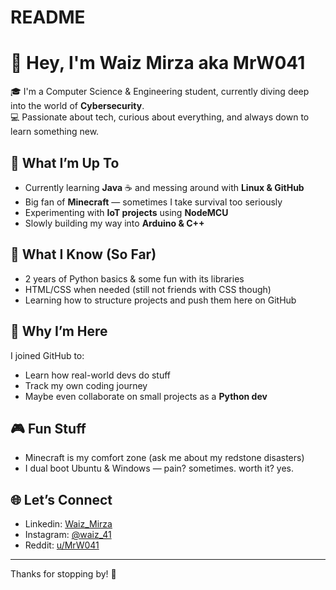 # README
# 👋 Hey, I'm Waiz Mirza aka MrW041

🎓 I'm a Computer Science & Engineering student, currently diving deep into the world of **Cybersecurity**.  
💻 Passionate about tech, curious about everything, and always down to learn something new.

## 🚀 What I’m Up To
- Currently learning **Java** ☕ and messing around with **Linux & GitHub**
- Big fan of **Minecraft** — sometimes I take survival too seriously
- Experimenting with **IoT projects** using **NodeMCU**
- Slowly building my way into **Arduino & C++**

## 🧠 What I Know (So Far)
- 2 years of Python basics & some fun with its libraries
- HTML/CSS when needed (still not friends with CSS though)
- Learning how to structure projects and push them here on GitHub

## 🤝 Why I’m Here
I joined GitHub to:
- Learn how real-world devs do stuff
- Track my own coding journey
- Maybe even collaborate on small projects as a **Python dev**

## 🎮 Fun Stuff
- Minecraft is my comfort zone (ask me about my redstone disasters)
- I dual boot Ubuntu & Windows — pain? sometimes. worth it? yes.

## 🌐 Let’s Connect
- Linkedin: [Waiz_Mirza](https://www.linkedin.com/in/waiz-mirza-mrw041/)
- Instagram: [@waiz_41](https://www.instagram.com/waiz_41/)
- Reddit: [u/MrW041](https://www.reddit.com/user/MrW041/)
---

Thanks for stopping by! 🚀
